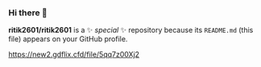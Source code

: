 ### Hi there 👋


**ritik2601/ritik2601** is a ✨ _special_ ✨ repository because its `README.md` (this file) appears on your GitHub profile.

https://new2.gdflix.cfd/file/5qq7z00Xj2













